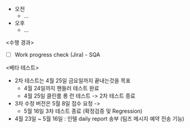 - 오전
	- ...
- 오후
	- ...

<수행 경과>
- [ ] Work progress check (Jira) - SQA

<베타 테스트>
- 2차 테스트는 4월 25일 금요일까지 끝내는것을 목표
	- 4월 24일까지 핸들러 테스트 완료
	- 4월 25일 클린룸 롱 런 테스트 -> 2차 테스트 종료
- 3차 수정 버전은 5월 8일 접수 요청 ->
	- 5월 16일 3차 테스트 종료 (확정검증 및 Regression)
- 4월 23일 ~ 5월 16일 : 인텔 daily report 송부 (팀즈 메시지 예약 전송 기능)